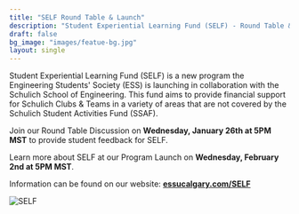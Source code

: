 ```yaml
---
title: "SELF Round Table & Launch"
description: "Student Experiential Learning Fund (SELF) - Round Table & Program Launch"
draft: false
bg_image: "images/featue-bg.jpg"
layout: single
---
```


Student Experiential Learning Fund (SELF) is a new program the Engineering Students' Society (ESS) is launching in collaboration with the Schulich School of Engineering. This fund aims to provide financial support for Schulich Clubs & Teams in a variety of areas that are not covered by the Schulich Student Activities Fund (SSAF). 

Join our Round Table Discussion on **Wednesday, January 26th at 5PM MST** to provide student feedback for SELF.

Learn more about SELF at our Program Launch on **Wednesday, February 2nd at 5PM MST**. 

Information can be found on our website: **[essucalgary.com/SELF](../)**

![SELF](/images/about/self/self-launch.png)
